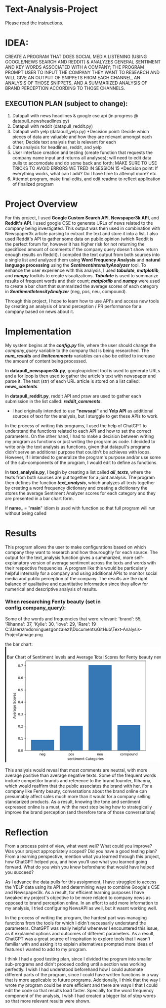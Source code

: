 # Text-Analysis-Project
 
Please read the [instructions](instructions.md).

# IDEA:
CREATE A PROGRAM THAT DOES SOCIAL MEDIA LISTENING (USING GOOGLE/NEWS SEARCH AND REDDIT) & ANALYZES GENERAL SENTIMENT AND KEY WORDS ASSOCIATED WITH A COMPANY; THE PROGRAM PROMPT USER TO INPUT THE COMPANY THEY WANT TO RESEARCH AND WILL GIVE AN OUTPUT OF SNIPPETS FROM EACH CHANNEL, AN ANALYSIS OF THOSE SNIPPETS, AND A SUMMARIZED ANALYSIS OF BRAND PERCEPTION ACCORDING TO THOSE CHANNELS.

## EXECUTION PLAN (subject to change):
1. Datapull with news headlines & google cse api (in progress @ datapull_newsheadlines.py) 
2. Datapull with reddit (datapull_reddit.py)
3. Datapull with yelp (dataoull_yelp.py)
 *Decision point: Decide which pieces of data are valuable and how they are relevant amongst each other; Decide text analysis that is relevant for each
4. Data analysis for headlines, reddit, and yelp
5. User interface creation and testing (create function that requests the company name input and returns all analyses); will need to edit data pulls to accomodate and do some back and forth; MAKE SURE TO USE TRICKS TO AVOID ERRORS WE TRED IN SESSION 15
*Decision point: If everything works, what can I add? Do I have time to attempt more? etc.
6. Attempt program, make final edits, and edit readme to reflect application of finalized program


# Project Overview

For this project, I used **Google Custom Search API**, **Newspaper3k API**, and **Reddit's API**. I used google CSE to generate URLs of news related to the company being investigated. This output was then used in combination with Newspaper3k article parsing to extract the text and store it into a list. I also used Reddit's API to gather some data on public opinion (which Reddit is the perfect forum for, however it has higher risk for not returning the specificed amount of comments if the company query doesn't show return enough results on Reddit). I compiled the text output from both sources into a single list and analyzed them using **Word Frequency Analysis** and **natural language processing** using the ***SentimentIntensityAnalyzer*** tool. To enhance the user experience with this analysis, I used ***tabulate***, ***matplotlib***, and ***numpy*** toolkits to create visualizations. ***Tabulate*** is used to summarize results of frequent words and their count; ***matplotlib*** and ***numpy*** were used to create a bar chart that summarized the average scores of each category in ***SentimentIntensityAnalyzer*** (neg, pos, neu, compound).

Through this project, I hope to learn how to use API's and access new tools by creating an analysis of brand perception / PR performance for a company based on news about it.

# Implementation

My system begins at the ***config.py*** file, where the user should change the *company_query* variable to the company that is being researched. The ***num_results*** and ***limitcomments*** variables can also be edited to increase the amount of content being processed. 

In **datapull_newspaper3k.py**, googleapiclient tool is used to generate URLs and a for loop is then used to gather the article's text with newspaper and parse it. The text (str) of each URL article is stored on a list called: ***news_contents***. 

In **datapull_reddit.py**,  reddit API and praw are used to gather each submission in the list called: ***reddit_comments***.

* I had originally intended to use **"newsapi"** and **Yelp API** as additional sources of text for the analysis, but I sturggle to get these APIs to work. 

In the process of writing this programs, I used the help of ChatGPT to understand the functions related to each API and how to set the correct parameters. On the other hand, I had to make a decision between writing my program as functions or just writing the program as code. I decided to write only the text analysis as functions, given that datapull's programs didn't serve an additional purpose that couldn't be achieves with loops. However, if I intended to generalize the program's purpose and/or use some of the sub-components of the program, I would edit to define as functions. 

In **text_analysis.py**, I begin by creating a list called ***all_texts***, where the texts from both sources are put together for a joint analysis. The program then defines the function ***text_analysis***, which analyzes all texts together by creating a word frequency dictionary and creating a dicitionary the stores the average Sentiment Analyzer scores for each category and they are presented in a bar chart form. 

If __name___ = "__main__" idiom is used with function so that full program will run without being called


# Results

This program allows the user to make configurations based on which company they want to research and how thouroughly for each source. The output for the text_analysis function gives a summarized, more self-explanatory version of average sentiment across the texts and words with their respective frequencies. A program like this would be particularly helpful internally for a company and using additional APIs to monitor social media and public perception of the company. The results are the right balance of qualitative and quantitative information since they allow for numerical and descriptive analysis of results. 

### When researching Fenty beauty (set in config.company_query):

Some of the words and frequencies that were relevant:
'brand': 55,  'Rihanna': 37, 'Kylie': 30, 'love': 29,  'Rare': 19 
C:\Users\mdominguezgonzalez1\Documents\GitHub\Text-Analysis-Project\image.png


the bar chart:
![Alt text](image-2.png)

This analysis would reveal that most comments are neutral, with more average positive than average negative texts.  Some of the frequent words include competitor brands and reference to the brand founder, Rihanna, which would reaffirm that the public associates the brand with her. For a company like Fenty beauty, conversations about the brand online can presumably affect sales much more than it would for a company selling standarized products. As a result, knowing the tone and sentiment expressed online is a must, with the next step being how to strategically improve the brand perception (and therefore tone of those conversations)


# Reflection

From a process point of view, what went well? What could you improve? Was your project appropriately scoped? Did you have a good testing plan?
From a learning perspective, mention what you learned through this project, how ChatGPT helped you, and how you'll use what you learned going forward. What do you wish you knew beforehand that would have helped you succeed?


As I advance the data pulls for this assignment, I have struggled to access the YELP data using its API and determining ways to combine Google's CSE and Newspaper3k. As a result, for efficient learning purposes I have tweaked my project's objective to be more related to company news as opposed to brand perception online. In an effort to add more information to my analysis, I tried configuring NewsAPI as well, but it wasnt working well. 

In the process of writing the program, the hardest part was managing functions from the tools for which I didn't necessarily understand the parameters. ChatGPT was really helpful whenever I encountered this issue, as it explained options and outcomes of different parameters. As a result, ChatGPT was a great source of inspiration to explore tools that I wasn't familiar with and asking it to explain alternatives prompted more ideas of features I wanted to add to my program. 

I think I had a good testing plan, since I divided the program into smaller sub-programs and didn't proceed coding until a section was working perfectly. I wish I had understood beforehand how I could automate different parts of the program, since I could have written functions in a way that is more applicable to future programs. Additionally, I think that the way I wrote my program could be more efficient and there are ways I that I could edit the code so that results load faster. Specially for the word frequency component of the analysis, I wish I had created a bigger list of stop words so that more relevant results were shown.



